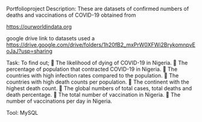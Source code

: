 Portfolioproject
Description: 
These are datasets of confirmed numbers of deaths and vaccinations of COVID-19 
obtained from

https://ourworldindata.org

google drive link to datasets used a https://drive.google.com/drive/folders/1h20fB2_mxPrW0XFWi2BrykomnpvEoJaJ?usp=sharing

Task: 
To find out;
🦠 The likelihood of dying of COVID-19 in Nigeria.
🦠 The percentage of population that contracted COVID-19 in Nigeria.
🦠 The countries with high infection rates compared to the population.
🦠 The countries with high death counts per population.
🦠 The continent with the highest death count.
🦠 The global numbers of total cases, total deaths and death percentage.
🦠 The total number of vaccination in Nigeria.
🦠 The number of vaccinations per day in Nigeria.


Tool:
MySQL
